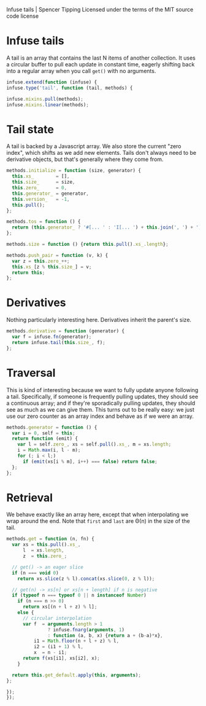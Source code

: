 Infuse tails | Spencer Tipping
Licensed under the terms of the MIT source code license

# Infuse tails

A tail is an array that contains the last N items of another collection. It
uses a circular buffer to pull each update in constant time, eagerly shifting
back into a regular array when you call `get()` with no arguments.

```js
infuse.extend(function (infuse) {
infuse.type('tail', function (tail, methods) {
```

```js
infuse.mixins.pull(methods);
infuse.mixins.linear(methods);
```

# Tail state

A tail is backed by a Javascript array. We also store the current "zero index",
which shifts as we add new elements. Tails don't always need to be derivative
objects, but that's generally where they come from.

```js
methods.initialize = function (size, generator) {
  this.xs_        = [],
  this.size_      = size,
  this.zero_      = 0,
  this.generator_ = generator,
  this.version_   = -1,
  this.pull();
};
```

```js
methods.tos = function () {
  return (this.generator_ ? '#[... ' : 'I[... ') + this.join(', ') + ']';
};
```

```js
methods.size = function () {return this.pull().xs_.length};
```

```js
methods.push_pair = function (v, k) {
  var z = this.zero_++;
  this.xs_[z % this.size_] = v;
  return this;
};
```

# Derivatives

Nothing particularly interesting here. Derivatives inherit the parent's size.

```js
methods.derivative = function (generator) {
  var f = infuse.fn(generator);
  return infuse.tail(this.size_, f);
};
```

# Traversal

This is kind of interesting because we want to fully update anyone following a
tail. Specifically, if someone is frequently pulling updates, they should see a
continuous array; and if they're sporadically pulling updates, they should see
as much as we can give them. This turns out to be really easy: we just use our
zero counter as an array index and behave as if we were an array.

```js
methods.generator = function () {
  var i = 0, self = this;
  return function (emit) {
    var l = self.zero_, xs = self.pull().xs_, m = xs.length;
    i = Math.max(i, l - m);
    for (; i < l;)
      if (emit(xs[i % m], i++) === false) return false;
  };
};
```

# Retrieval

We behave exactly like an array here, except that when interpolating we wrap
around the end. Note that `first` and `last` are Θ(n) in the size of the tail.

```js
methods.get = function (n, fn) {
  var xs = this.pull().xs_,
      l  = xs.length,
      z  = this.zero_;
```

```js
  // get() -> an eager slice
  if (n === void 0)
    return xs.slice(z % l).concat(xs.slice(0, z % l));
```

```js
  // get(n) -> xs[n] or xs[n + length] if n is negative
  if (typeof n === typeof 0 || n instanceof Number)
    if (n === n >> 0)
      return xs[(n + l + z) % l];
    else {
      // circular interpolation
      var f  = arguments.length > 1
               ? infuse.fnarg(arguments, 1)
               : function (a, b, x) {return a + (b-a)*x},
          i1 = Math.floor(n + l + z) % l,
          i2 = (i1 + 1) % l,
          x  = n - i1;
      return f(xs[i1], xs[i2], x);
    }
```

```js
  return this.get_default.apply(this, arguments);
};
```

```js
});
});

```
